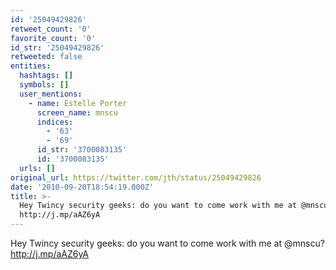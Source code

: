 ```yaml
---
id: '25049429826'
retweet_count: '0'
favorite_count: '0'
id_str: '25049429826'
retweeted: false
entities:
  hashtags: []
  symbols: []
  user_mentions:
    - name: Estelle Porter
      screen_name: mnscu
      indices:
        - '63'
        - '69'
      id_str: '3700083135'
      id: '3700083135'
  urls: []
original_url: https://twitter.com/jth/status/25049429826
date: '2010-09-20T18:54:19.000Z'
title: >-
  Hey Twincy security geeks: do you want to come work with me at @mnscu?
  http://j.mp/aAZ6yA
---
```


Hey Twincy security geeks: do you want to come work with me at @mnscu? http://j.mp/aAZ6yA